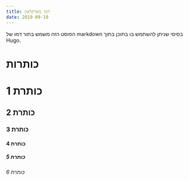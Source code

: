 ```yaml
---
title: דמו מארקדאון
date: 2019-09-10
---
```


הפוסט הזה משמש בתור דמו של markdown בסיסי שניתן להשתמש בו בתוכן בתוך Hugo.

# כותרות

# כותרת 1
## כותרת 2
### כותרת 3
#### כותרת 4
##### כותרת 5
###### כותרת 6